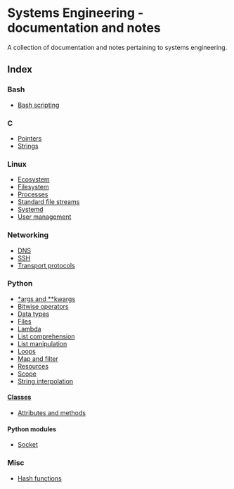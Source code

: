 Systems Engineering - documentation and notes
============================================

A collection of documentation and notes pertaining to systems engineering.

Index
-----

### Bash
- [Bash scripting](./bash/scripting.md)

### C
- [Pointers](./c/pointers.md)
- [Strings](./c/strings.md)

### Linux
- [Ecosystem](./linux/ecosystem.md)
- [Filesystem](./linux/filesystem.md)
- [Processes](./linux/processes.md)
- [Standard file streams](./linux/file-stream.md)
- [Systemd](./linux/systemd.md)
- [User management](./linux/users.md)

### Networking
- [DNS](./networking/dns.md)
- [SSH](./networking/ssh.md)
- [Transport protocols](./networking/transport.md)

### Python
- [\*args and \**kwargs](./python/args-kwargs.md)
- [Bitwise operators](./python/bitwise.md)
- [Data types](./python/data-types.md)
- [Files](./python/files.md)
- [Lambda](./python/lambda.md)
- [List comprehension](./python/list-comprehension.md)
- [List manipulation](./python/list-manipulation.md)
- [Loops](./python/loops.md)
- [Map and filter](./python/map-filter.md)
- [Resources](./python/resources.md)
- [Scope](./python/scope.md)
- [String interpolation](./python/string-interpolation.md)

#### [Classes](./python/classes/index.md)
- [Attributes and methods](./python/classes/attributes-methods.md)

#### Python modules
- [Socket](./python/modules/socket.md)

### Misc
- [Hash functions](./hash-functions.md)
